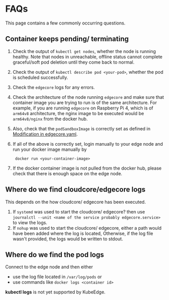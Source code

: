# FAQs

This page contains a few commonly occurring questions.

## Container keeps pending/ terminating

1. Check the output of `kubectl get nodes`, whether the node is running healthy. Note that nodes in unreachable, offline status cannot complete graceful/soft pod deletion until they come back to normal.
2. Check the output of `kubectl describe pod <your-pod>`, whether the pod is scheduled successfully.
3. Check the `edgecore` logs for any errors.
4. Check the architecture of the node running `edgecore` and make sure that container image you are trying to run is of the same architecture.
   For example, if you are running `edgecore` on Raspberry Pi 4, which is of `arm64v8` architecture, the nginx image to be executed would be `arm64v8/nginx` from the docker hub.

5. Also, check that the `podSandboxImage` is correctly set as defined in [Modification in edgecore.yaml](./configuration/kubeedge.md#modification-in-edgecoreyaml).

6. If all of the above is correctly set, login manually to your edge node and run your docker image manually by

   ```shell
    docker run <your-container-image>
   ```

7. If the docker container image is not pulled from the docker hub, please check that there is enough space on the edge node.

## Where do we find cloudcore/edgecore logs

This depends on the how cloudcore/ edgecore has been executed.

1. If `systemd` was used to start the cloudcore/ edgecore? then use `journalctl --unit <name of the service probably edgecore.service>` to view the logs.
2. If `nohup` was used to start the cloudcore/ edgecore, either a path would have been added where the log is located, Otherwise, if the log file wasn't provided, the logs would be written to stdout.

## Where do we find the pod logs

Connect to the edge node and then either

- use the log file located in `/var/log/pods` or
- use commands like `docker logs <container id>`

**kubectl logs** is not yet supported by KubeEdge.
